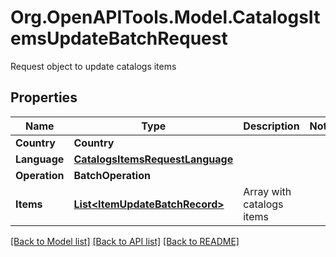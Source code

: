 # Org.OpenAPITools.Model.CatalogsItemsUpdateBatchRequest
Request object to update catalogs items

## Properties

Name | Type | Description | Notes
------------ | ------------- | ------------- | -------------
**Country** | **Country** |  | 
**Language** | [**CatalogsItemsRequestLanguage**](CatalogsItemsRequestLanguage.md) |  | 
**Operation** | **BatchOperation** |  | 
**Items** | [**List&lt;ItemUpdateBatchRecord&gt;**](ItemUpdateBatchRecord.md) | Array with catalogs items | 

[[Back to Model list]](../README.md#documentation-for-models) [[Back to API list]](../README.md#documentation-for-api-endpoints) [[Back to README]](../README.md)

